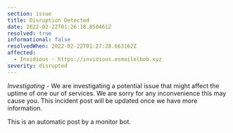 ```yaml
---
section: issue
title: Disruption Detected
date: 2022-02-22T01:26:18.850461Z
resolved: true
informational: false
resolvedWhen: 2022-02-22T01:27:28.663162Z
affected:
  - Invidious - https://invidious.esmailelbob.xyz
severity: disrupted
---
```

*Investigating* - We are investigating a potential issue that might affect the uptime of one our of services. We are sorry for any inconvenience this may cause you. This incident post will be updated once we have more information.

This is an automatic post by a monitor bot.
        